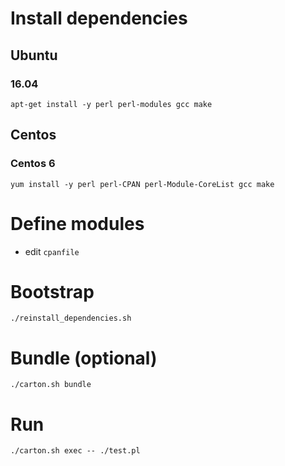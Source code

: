 # Install dependencies

## Ubuntu

### 16.04

```
apt-get install -y perl perl-modules gcc make
```

## Centos

### Centos 6

```
yum install -y perl perl-CPAN perl-Module-CoreList gcc make
```

# Define modules

* edit `cpanfile`

# Bootstrap

```
./reinstall_dependencies.sh
```

# Bundle (optional)

```
./carton.sh bundle
```

# Run

```
./carton.sh exec -- ./test.pl
```
